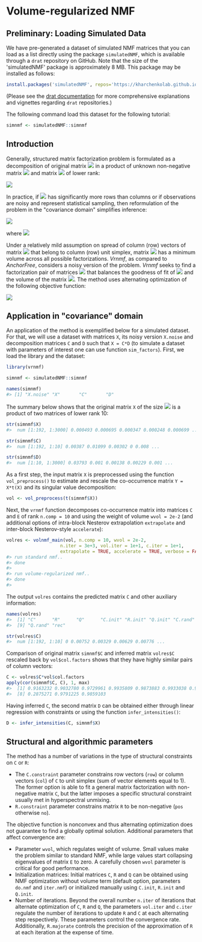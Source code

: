 
# Volume-regularized NMF

## Preliminary: Loading Simulated Data

We have pre-generated a dataset of simulated NMF matrices that you can load as a list directly using the package `simulatedNMF`, which is available through a `drat` repository on GitHub. Note that the size of the 'simulatedNMF' package is approximately 8 MB. This package may be installed as follows:


```r
install.packages('simulatedNMF', repos='https://kharchenkolab.github.io/drat/', type='source')
```

(Please see the [drat documentation](https://dirk.eddelbuettel.com/code/drat.html) for more comprehensive explanations and vignettes regarding `drat` repositories.)


The following command load this dataset for the following tutorial:

```r
simnmf <- simulatedNMF::simnmf
```


## Introduction  
  
  Generally, structured matrix factorization problem is formulated as a decomposition of original matrix <img src="https://render.githubusercontent.com/render/math?math=X"> in a product of unknown non-negative matrix <img src="https://render.githubusercontent.com/render/math?math=C"> and matrix <img src="https://render.githubusercontent.com/render/math?math=D"> of lower rank: 
  
<img src="https://render.githubusercontent.com/render/math?math=X = C \cdot D">

  In practice, if <img src="https://render.githubusercontent.com/render/math?math=X"> has significantly more rows than columns or if observations are noisy and represent statistical sampling, then reformulation of the problem in the "covariance domain" simplifies inference:
  
<img src="https://render.githubusercontent.com/render/math?math=Y = C \cdot E \cdot C^{T},">

where <img src="https://render.githubusercontent.com/render/math?math=Y = X \cdot X^{T}, E = D \cdot D^{T}.">
  
  Under a relatively mild assumption on spread of column (row) vectors of matrix <img src="https://render.githubusercontent.com/render/math?math=C"> that belong to column (row) unit simplex, matrix <img src="https://render.githubusercontent.com/render/math?math=E"> has a minimum volume across all possible factorizations. _Vrnmf_, as compared to _AnchorFree_, considers a noisy version of the problem. _Vrnmf_ seeks to find a factorization pair of matrices <img src="https://render.githubusercontent.com/render/math?math=(C,E)"> that balances the goodness of fit of <img src="https://render.githubusercontent.com/render/math?math=\|Y-C \cdot E \cdot C^{T}\|_{F}^{2}"> and the volume of the matrix <img src="https://render.githubusercontent.com/render/math?math=E">. The method uses alternating optimization of the following objective function:
  
<img src="https://render.githubusercontent.com/render/math?math=\|Y-C \cdot E \cdot C^{T}\|_{F}^{2} %2B \lambda \cdot Volume(E).">

## Application in "covariance" domain

An application of the method is exemplified below for a simulated dataset. For that, we will use a dataset with matrices `X`, its noisy version `X.noise` and decomposition matrices `C` and `D` such that `X = C*D` (to simulate a dataset with parameters of interest one can use function `sim_factors`). First, we load the library and the dataset:
  
  
  ```r
  library(vrnmf)
  
  simnmf <- simulatedNMF::simnmf
  
  names(simnmf)
  #> [1] "X.noise" "X"       "C"       "D"
  ```

The summary below shows that the original matrix `X` of the size <img src="https://render.githubusercontent.com/render/math?math=192 \cdot 3000"> is a product of two matrices of lower rank 10:
  
  
  ```r
  str(simnmf$X)
  #>  num [1:192, 1:3000] 0.000493 0.000695 0.000347 0.000248 0.000699 ...
  
  str(simnmf$C)
  #>  num [1:192, 1:10] 0.00387 0.01099 0.00302 0 0.008 ...
  
  str(simnmf$D)
  #>  num [1:10, 1:3000] 0.03793 0.001 0.00138 0.00229 0.001 ...
  ```

As a first step, the input matrix `X` is preprocessed using the function `vol_preprocess()` to estimate and rescale the co-occurrence matrix `Y = X*t(X)` and its singular value decomposition:
  
  
  ```r
  vol <- vol_preprocess(t(simnmf$X))
  ```

Next, the `vrnmf` function decomposes co-occurrence matrix into matrices `C` and `E` of rank `n.comp = 10` and using the weight of volume `wvol = 2e-2` (and additional options of intra-block Nesterov extrapolation `extrapolate` and inter-block Nesterov-style `accelerate`):
  
  
  ```r
  volres <- volnmf_main(vol, n.comp = 10, wvol = 2e-2, 
                      n.iter = 3e+3, vol.iter = 1e+1, c.iter = 1e+1, 
                      extrapolate = TRUE, accelerate = TRUE, verbose = FALSE)
  #> run standard nmf..
  #> done
  #> 
  #> run volume-regularized nmf..
  #> done
  #> 
  ```

The output `volres` contains the predicted matrix `C` and other auxiliary information:

```r
names(volres)
#>  [1] "C"      "R"      "Q"      "C.init" "R.init" "Q.init" "C.rand" "R.rand"
#>  [9] "Q.rand" "rec"

str(volres$C)
#>  num [1:192, 1:10] 0 0.00752 0.00329 0.00629 0.00776 ...
```

Comparison of original matrix `simnmf$C` and inferred matrix `volres$C` rescaled back by `vol$col.factors` shows that they have highly similar pairs of column vectors:
  
  
  ```r
  C <- volres$C*vol$col.factors
  apply(cor(simnmf$C, C), 1, max)
  #>  [1] 0.9163232 0.9032780 0.9729961 0.9935809 0.9873883 0.9933038 0.9944044
  #>  [8] 0.2875271 0.9791225 0.9859103
  ```

Having inferred `C`, the second matrix `D` can be obtained either through linear regression with constraints or using the function `infer_intensities()`:
  
  
  ```r
  D <- infer_intensities(C, simnmf$X)
  ```

## Structural and algorithmic parameters

The method has a number of variations in the type of structural constraints on `C` or `R`:
* The `C.constraint` parameter constrains row vectors (`row`) or column vectors (`col`) of `C` to unit simplex (sum of vector elements equal to 1). The former option is able to fit a general matrix factorization with non-negative matrix `C`, but the latter imposes a specific structural constraint usually met in hyperspectral unmixing.
* `R.constraint` parameter constrains matrix `R` to be non-negative (`pos` otherwise `no`). 

The objective function is nonconvex and thus alternating optimization does not guarantee to find a globally optimal solution. Additional parameters that affect convergence are:

* Parameter `wvol`, which regulates weight of volume.  Small values make the problem similar to standard NMF, while large values start collapsing eigenvalues of matrix `E` to zero. A carefully chosen `wvol` parameter is critical for good performance.
* Initialization matrices: Initial matrices `C`, `R` and `Q` can be obtained using NMF optimization without volume term  (default option, parameters `do.nmf` and `iter.nmf`) or initialized manually using `C.init`, `R.init` and `Q.init`. 
* Number of iterations. Beyond the overall number `n.iter` of iterations that alternate optimization of `C`, `R` and `Q`, the parameters `vol.iter` and `c.iter` regulate the number of iterations to update `R` and `C` at each alternating step respectively. These parameters control the convergence rate. Additionally, `R.majorate` controls the precision of the approximation of `R` at each iteration at the expense of time.

